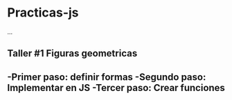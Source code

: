# Practicas-js

...


## Taller #1 Figuras geometricas

-Primer paso: definir formas
-Segundo paso: Implementar en JS
-Tercer paso: Crear funciones
-
